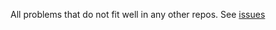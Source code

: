 All problems that  do not fit well in any other repos. See [issues](https://github.com/xymon-monitoring/problem-solving/issues)

